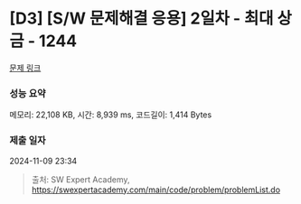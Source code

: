 # [D3] [S/W 문제해결 응용] 2일차 - 최대 상금 - 1244 

[문제 링크](https://swexpertacademy.com/main/code/problem/problemDetail.do?contestProbId=AV15Khn6AN0CFAYD) 

### 성능 요약

메모리: 22,108 KB, 시간: 8,939 ms, 코드길이: 1,414 Bytes

### 제출 일자

2024-11-09 23:34



> 출처: SW Expert Academy, https://swexpertacademy.com/main/code/problem/problemList.do